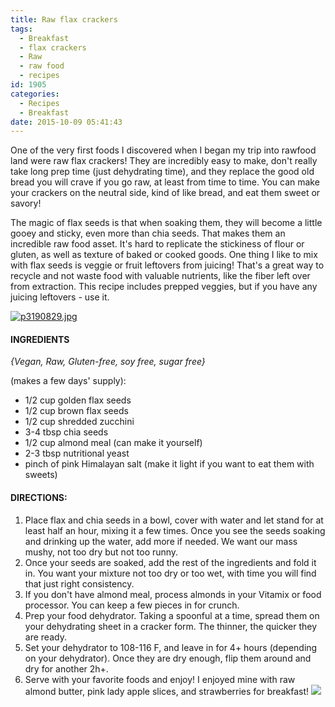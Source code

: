 ```yaml
---
title: Raw flax crackers
tags:
  - Breakfast
  - flax crackers
  - Raw
  - raw food
  - recipes
id: 1905
categories:
  - Recipes
  - Breakfast
date: 2015-10-09 05:41:43
---
```


One of the very first foods I discovered when I began my trip into rawfood land were raw flax crackers! They are incredibly easy to make, don't really take long prep time (just dehydrating time), and they replace the good old bread you will crave if you go raw, at least from time to time. You can make your crackers on the neutral side, kind of like bread, and eat them sweet or savory!

The magic of flax seeds is that when soaking them, they will become a little gooey and sticky, even more than chia seeds. That makes them an incredible raw food asset. It's hard to replicate the stickiness of flour or gluten, as well as texture of baked or cooked goods. One thing I like to mix with flax seeds is veggie or fruit leftovers from juicing! That's a great way to recycle and not waste food with valuable nutrients, like the fiber left over from extraction. This recipe includes prepped veggies, but if you have any juicing leftovers - use it.

[![p3190829.jpg](http://girlintheraw.com/wp-content/uploads/2015/10/P3190829-960x720.jpg)](http://girlintheraw.com/wp-content/uploads/2015/10/P3190829.jpg)

#### INGREDIENTS

_{Vegan, Raw, Gluten-free, soy free, sugar free}_

(makes a few days' supply):

*   1/2 cup golden flax seeds
*   1/2 cup brown flax seeds
*   1/2 cup shredded zucchini
*   3-4 tbsp chia seeds
*   1/2 cup almond meal (can make it yourself)
*   2-3 tbsp nutritional yeast
*   pinch of pink Himalayan salt (make it light if you want to eat them with sweets)

#### DIRECTIONS:

1.  Place flax and chia seeds in a bowl, cover with water and let stand for at least half an hour, mixing it a few times. Once you see the seeds soaking and drinking up the water, add more if needed. We want our mass mushy, not too dry but not too runny.
2.  Once your seeds are soaked, add the rest of the ingredients and fold it in. You want your mixture not too dry or too wet, with time you will find that just right consistency.
3.  If you don't have almond meal, process almonds in your Vitamix or food processor. You can keep a few pieces in for crunch.
4.  Prep your food dehydrator. Taking a spoonful at a time, spread them on your dehydrating sheet in a cracker form. The thinner, the quicker they are ready.
5.  Set your dehydrator to 108-116 F, and leave in for 4+ hours (depending on your dehydrator). Once they are dry enough, flip them around and dry for another 2h+.
6.  Serve with your favorite foods and enjoy! I enjoyed mine with raw almond butter, pink lady apple slices, and strawberries for breakfast!
[![](http://girlintheraw.com/wp-content/uploads/2015/10/P3190827-e1444368797823-960x707.jpg)](http://girlintheraw.com/wp-content/uploads/2015/10/P3190827.jpg)

&nbsp;
